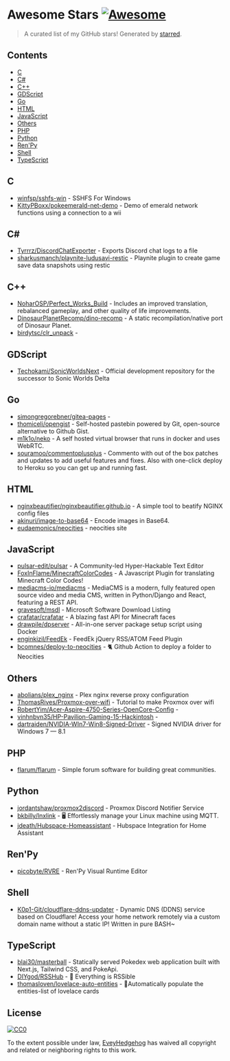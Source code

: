 <!--lint disable awesome-contributing awesome-license awesome-list-item match-punctuation no-repeat-punctuation no-undefined-references awesome-spell-check-->
# Awesome Stars [![Awesome](https://awesome.re/badge.svg)](https://github.com/sindresorhus/awesome)

> A curated list of my GitHub stars! Generated by [starred](https://github.com/maguowei/starred).

## Contents

- [C](#c)
- [C#](#c#)
- [C++](#c++)
- [GDScript](#gdscript)
- [Go](#go)
- [HTML](#html)
- [JavaScript](#javascript)
- [Others](#others)
- [PHP](#php)
- [Python](#python)
- [Ren'Py](#ren'py)
- [Shell](#shell)
- [TypeScript](#typescript)

## C 

- [winfsp/sshfs-win](https://github.com/winfsp/sshfs-win) - SSHFS For Windows
- [KittyPBoxx/pokeemerald-net-demo](https://github.com/KittyPBoxx/pokeemerald-net-demo) - Demo of emerald network functions using a connection to a wii

## C# # 

- [Tyrrrz/DiscordChatExporter](https://github.com/Tyrrrz/DiscordChatExporter) - Exports Discord chat logs to a file
- [sharkusmanch/playnite-ludusavi-restic](https://github.com/sharkusmanch/playnite-ludusavi-restic) - Playnite plugin to create game save data snapshots using restic

## C++ 

- [NoharOSP/Perfect_Works_Build](https://github.com/NoharOSP/Perfect_Works_Build) - Includes an improved translation, rebalanced gameplay, and other quality of life improvements.
- [DinosaurPlanetRecomp/dino-recomp](https://github.com/DinosaurPlanetRecomp/dino-recomp) - A static recompilation/native port of Dinosaur Planet.
- [birdytsc/clr_unpack](https://github.com/birdytsc/clr_unpack) - 

## GDScript 

- [Techokami/SonicWorldsNext](https://github.com/Techokami/SonicWorldsNext) - Official development repository for the successor to Sonic Worlds Delta

## Go 

- [simongregorebner/gitea-pages](https://github.com/simongregorebner/gitea-pages) - 
- [thomiceli/opengist](https://github.com/thomiceli/opengist) - Self-hosted pastebin powered by Git, open-source alternative to Github Gist.
- [m1k1o/neko](https://github.com/m1k1o/neko) - A self hosted virtual browser that runs in docker and uses WebRTC.
- [souramoo/commentoplusplus](https://github.com/souramoo/commentoplusplus) - Commento with out of the box patches and updates to add useful features and fixes. Also with one-click deploy to Heroku so you can get up and running fast.

## HTML 

- [nginxbeautifier/nginxbeautifier.github.io](https://github.com/nginxbeautifier/nginxbeautifier.github.io) - A simple tool to beatify NGINX config files
- [akinuri/image-to-base64](https://github.com/akinuri/image-to-base64) - Encode images in Base64.
- [eudaemonics/neocities](https://github.com/eudaemonics/neocities) - neocities site

## JavaScript 

- [pulsar-edit/pulsar](https://github.com/pulsar-edit/pulsar) - A Community-led Hyper-Hackable Text Editor
- [FoxInFlame/MinecraftColorCodes](https://github.com/FoxInFlame/MinecraftColorCodes) - A Javascript Plugin for translating Minecraft Color Codes!
- [mediacms-io/mediacms](https://github.com/mediacms-io/mediacms) - MediaCMS is a modern, fully featured open source video and media CMS, written in Python/Django and React, featuring a REST API.
- [gravesoft/msdl](https://github.com/gravesoft/msdl) - Microsoft Software Download Listing
- [crafatar/crafatar](https://github.com/crafatar/crafatar) - A blazing fast API for Minecraft faces
- [drawpile/dpserver](https://github.com/drawpile/dpserver) - All-in-one server package setup script using Docker
- [enginkizil/FeedEk](https://github.com/enginkizil/FeedEk) - FeedEk jQuery RSS/ATOM Feed Plugin
- [bcomnes/deploy-to-neocities](https://github.com/bcomnes/deploy-to-neocities) - 🐈 Github Action to deploy a folder to Neocities

## Others 

- [abolians/plex_nginx](https://github.com/abolians/plex_nginx) - Plex nginx reverse proxy configuration
- [ThomasRives/Proxmox-over-wifi](https://github.com/ThomasRives/Proxmox-over-wifi) - Tutorial to make Proxmox over wifi
- [RobertYim/Acer-Aspire-4750-Series-OpenCore-Config](https://github.com/RobertYim/Acer-Aspire-4750-Series-OpenCore-Config) - 
- [vinhnbvn35/HP-Pavilion-Gaming-15-Hackintosh](https://github.com/vinhnbvn35/HP-Pavilion-Gaming-15-Hackintosh) - 
- [dartraiden/NVIDIA-WIn7-Win8-Signed-Driver](https://github.com/dartraiden/NVIDIA-WIn7-Win8-Signed-Driver) - Signed NVIDIA driver for Windows 7 — 8.1

## PHP 

- [flarum/flarum](https://github.com/flarum/flarum) - Simple forum software for building great communities.

## Python 

- [jordantshaw/proxmox2discord](https://github.com/jordantshaw/proxmox2discord) - Proxmox Discord Notifier Service
- [bkbilly/lnxlink](https://github.com/bkbilly/lnxlink) - 🖥 Effortlessly manage your Linux machine using MQTT.
- [jdeath/Hubspace-Homeassistant](https://github.com/jdeath/Hubspace-Homeassistant) - Hubspace Integration for Home Assistant

## Ren'Py 

- [picobyte/RVRE](https://github.com/picobyte/RVRE) - Ren'Py Visual Runtime Editor

## Shell 

- [K0p1-Git/cloudflare-ddns-updater](https://github.com/K0p1-Git/cloudflare-ddns-updater) - Dynamic DNS (DDNS) service based on Cloudflare! Access your home network remotely via a custom domain name without a static IP! Written in pure BASH~

## TypeScript 

- [blai30/masterball](https://github.com/blai30/masterball) - Statically served Pokedex web application built with Next.js, Tailwind CSS, and PokeApi.
- [DIYgod/RSSHub](https://github.com/DIYgod/RSSHub) - 🧡 Everything is RSSible
- [thomasloven/lovelace-auto-entities](https://github.com/thomasloven/lovelace-auto-entities) - 🔹Automatically populate the entities-list of lovelace cards


## License

[![CC0](http://mirrors.creativecommons.org/presskit/buttons/88x31/svg/cc-zero.svg)](https://creativecommons.org/publicdomain/zero/1.0/)

To the extent possible under law, [EveyHedgehog](https://github.com/EveyHedgehog) has waived all copyright and related or neighboring rights to this work.

